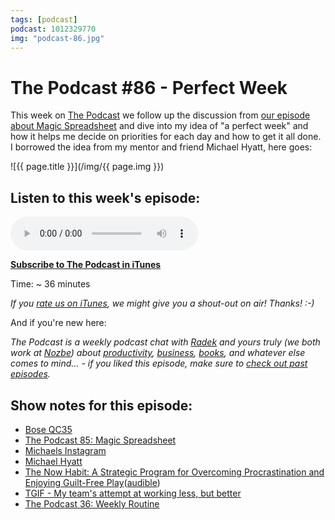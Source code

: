 ```yaml
---
tags: [podcast]
podcast: 1012329770
img: "podcast-86.jpg"
---
```


# The Podcast #86 - Perfect Week

This week on [The Podcast][p] we follow up the discussion from [our episode about Magic Spreadsheet](/podcast-85) and dive into my idea of "a perfect week" and how it helps me decide on priorities for each day and how to get it all done. I borrowed the idea from my mentor and friend Michael Hyatt, here goes:

<!--More-->

![{{ page.title }}](/img/{{ page.img }})

## Listen to this week's episode:

<audio controls>
<source src="https://files.nozbe.com/podcast/086.mp3" type="audio/mpeg">
</audio>

**[Subscribe to The Podcast in iTunes][i]**

Time: ~ 36 minutes

*If you [rate us on iTunes][i], we might give you a shout-out on air! Thanks! :-)*

And if you're new here:

*The Podcast is a weekly podcast chat with [Radek][r] and yours truly (we both work at [Nozbe][n]) about [productivity](/productivity), [business](/business), [books](/books), and whatever else comes to mind… - if you liked this episode, make sure to [check out past episodes](/podcast).*

## Show notes for this episode:

  * [Bose QC35](https://www.amazon.com/Bose-QuietComfort-Wireless-Headphones-Cancelling/dp/B01E3SNO3E)
  * [The Podcast 85: Magic Spreadsheet](/podcast-85)
  * [Michaels Instagram](https://www.instagram.com/msliwinski/)
  * [Michael Hyatt](https://michaelhyatt.com/)
  * [The Now Habit: A Strategic Program for Overcoming Procrastination and Enjoying Guilt-Free Play](https://www.amazon.com/Now-Habit-Overcoming-Procrastination-Guilt-Free/dp/1585425524/)([audible](http://www.audible.com/pd/Self-Development/The-Now-Habit-Audiobook/B002V8L1ES/ref=a_search_c4_1_1_srTtl?qid=1488272296&sr=1-1))
  * [TGIF - My team's attempt at working less, but better](https://sliwinski.com/tgif/)
  * [The Podcast 36: Weekly Routine](/podcast-36)

[e]: /podcast-86
[p]: /podcast
[n]: https://nozbe.com/?a=mike
[r]: https://michael.gratis/radex
[i]: https://michael.gratis/thepodcast
[o]: https://michael.gratis/ipadonly

[pm]: http://productivemag.com/